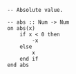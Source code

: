```applescript
-- Absolute value.
```

```applescript
-- abs :: Num -> Num
on abs(x)
    if x < 0 then
        -x
    else
        x
    end if
end abs
```